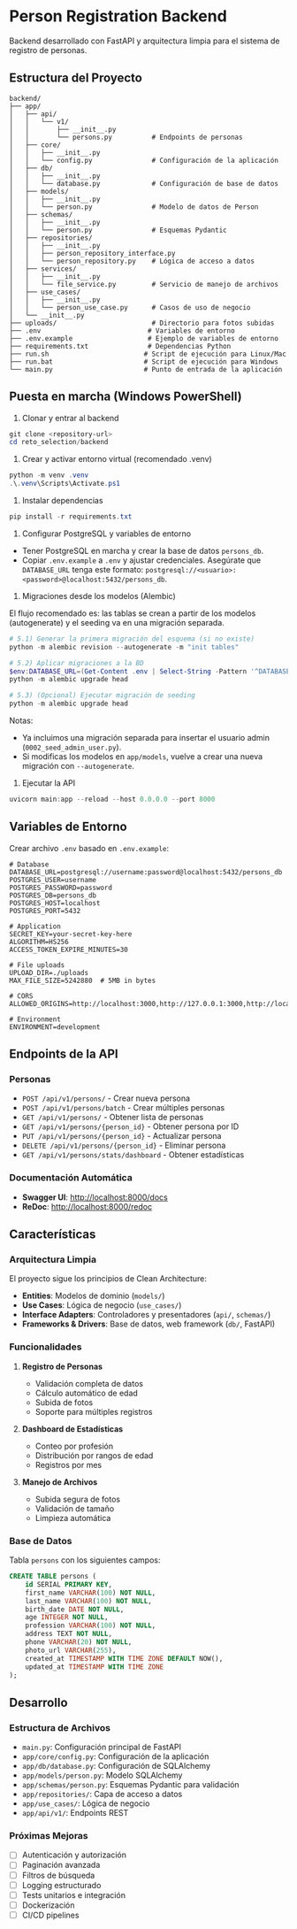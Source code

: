 # Person Registration Backend

Backend desarrollado con FastAPI y arquitectura limpia para el sistema de registro de personas.

## Estructura del Proyecto

```
backend/
├── app/
│   ├── api/
│   │   └── v1/
│   │       ├── __init__.py
│   │       └── persons.py          # Endpoints de personas
│   ├── core/
│   │   ├── __init__.py
│   │   └── config.py               # Configuración de la aplicación
│   ├── db/
│   │   ├── __init__.py
│   │   └── database.py             # Configuración de base de datos
│   ├── models/
│   │   ├── __init__.py
│   │   └── person.py               # Modelo de datos de Person
│   ├── schemas/
│   │   ├── __init__.py
│   │   └── person.py               # Esquemas Pydantic
│   ├── repositories/
│   │   ├── __init__.py
│   │   ├── person_repository_interface.py
│   │   └── person_repository.py    # Lógica de acceso a datos
│   ├── services/
│   │   ├── __init__.py
│   │   └── file_service.py         # Servicio de manejo de archivos
│   ├── use_cases/
│   │   ├── __init__.py
│   │   └── person_use_case.py      # Casos de uso de negocio
│   └── __init__.py
├── uploads/                        # Directorio para fotos subidas
├── .env                           # Variables de entorno
├── .env.example                   # Ejemplo de variables de entorno
├── requirements.txt               # Dependencias Python
├── run.sh                        # Script de ejecución para Linux/Mac
├── run.bat                       # Script de ejecución para Windows
└── main.py                       # Punto de entrada de la aplicación
```

## Puesta en marcha (Windows PowerShell)

1. Clonar y entrar al backend

```powershell
git clone <repository-url>
cd reto_selection/backend
```

1. Crear y activar entorno virtual (recomendado .venv)

```powershell
python -m venv .venv
.\.venv\Scripts\Activate.ps1
```

1. Instalar dependencias

```powershell
pip install -r requirements.txt
```

1. Configurar PostgreSQL y variables de entorno

- Tener PostgreSQL en marcha y crear la base de datos `persons_db`.
- Copiar `.env.example` a `.env` y ajustar credenciales. Asegúrate que `DATABASE_URL` tenga este formato:
   `postgresql://<usuario>:<password>@localhost:5432/persons_db`.

1. Migraciones desde los modelos (Alembic)

El flujo recomendado es: las tablas se crean a partir de los modelos (autogenerate) y el seeding va en una migración separada.

```powershell
# 5.1) Generar la primera migración del esquema (si no existe)
python -m alembic revision --autogenerate -m "init tables"

# 5.2) Aplicar migraciones a la BD
$env:DATABASE_URL=(Get-Content .env | Select-String -Pattern '^DATABASE_URL=' | ForEach-Object { ($_ -split '=',2)[1] })
python -m alembic upgrade head

# 5.3) (Opcional) Ejecutar migración de seeding
python -m alembic upgrade head
```

Notas:

- Ya incluimos una migración separada para insertar el usuario admin (`0002_seed_admin_user.py`).
- Si modificas los modelos en `app/models`, vuelve a crear una nueva migración con `--autogenerate`.

1. Ejecutar la API

```powershell
uvicorn main:app --reload --host 0.0.0.0 --port 8000
```

## Variables de Entorno

Crear archivo `.env` basado en `.env.example`:

```env
# Database
DATABASE_URL=postgresql://username:password@localhost:5432/persons_db
POSTGRES_USER=username
POSTGRES_PASSWORD=password
POSTGRES_DB=persons_db
POSTGRES_HOST=localhost
POSTGRES_PORT=5432

# Application
SECRET_KEY=your-secret-key-here
ALGORITHM=HS256
ACCESS_TOKEN_EXPIRE_MINUTES=30

# File uploads
UPLOAD_DIR=./uploads
MAX_FILE_SIZE=5242880  # 5MB in bytes

# CORS
ALLOWED_ORIGINS=http://localhost:3000,http://127.0.0.1:3000,http://localhost:5173

# Environment
ENVIRONMENT=development
```

## Endpoints de la API

### Personas

- `POST /api/v1/persons/` - Crear nueva persona
- `POST /api/v1/persons/batch` - Crear múltiples personas
- `GET /api/v1/persons/` - Obtener lista de personas
- `GET /api/v1/persons/{person_id}` - Obtener persona por ID
- `PUT /api/v1/persons/{person_id}` - Actualizar persona
- `DELETE /api/v1/persons/{person_id}` - Eliminar persona
- `GET /api/v1/persons/stats/dashboard` - Obtener estadísticas

### Documentación Automática

- **Swagger UI**: <http://localhost:8000/docs>
- **ReDoc**: <http://localhost:8000/redoc>

## Características

### Arquitectura Limpia

El proyecto sigue los principios de Clean Architecture:

- **Entities**: Modelos de dominio (`models/`)
- **Use Cases**: Lógica de negocio (`use_cases/`)
- **Interface Adapters**: Controladores y presentadores (`api/`, `schemas/`)
- **Frameworks & Drivers**: Base de datos, web framework (`db/`, FastAPI)

### Funcionalidades

1. **Registro de Personas**
   - Validación completa de datos
   - Cálculo automático de edad
   - Subida de fotos
   - Soporte para múltiples registros

2. **Dashboard de Estadísticas**
   - Conteo por profesión
   - Distribución por rangos de edad
   - Registros por mes

3. **Manejo de Archivos**
   - Subida segura de fotos
   - Validación de tamaño
   - Limpieza automática

### Base de Datos

Tabla `persons` con los siguientes campos:

```sql
CREATE TABLE persons (
    id SERIAL PRIMARY KEY,
    first_name VARCHAR(100) NOT NULL,
    last_name VARCHAR(100) NOT NULL,
    birth_date DATE NOT NULL,
    age INTEGER NOT NULL,
    profession VARCHAR(100) NOT NULL,
    address TEXT NOT NULL,
    phone VARCHAR(20) NOT NULL,
    photo_url VARCHAR(255),
    created_at TIMESTAMP WITH TIME ZONE DEFAULT NOW(),
    updated_at TIMESTAMP WITH TIME ZONE
);
```

## Desarrollo

### Estructura de Archivos

- `main.py`: Configuración principal de FastAPI
- `app/core/config.py`: Configuración de la aplicación
- `app/db/database.py`: Configuración de SQLAlchemy
- `app/models/person.py`: Modelo SQLAlchemy
- `app/schemas/person.py`: Esquemas Pydantic para validación
- `app/repositories/`: Capa de acceso a datos
- `app/use_cases/`: Lógica de negocio
- `app/api/v1/`: Endpoints REST

### Próximas Mejoras

- [ ] Autenticación y autorización
- [ ] Paginación avanzada
- [ ] Filtros de búsqueda
- [ ] Logging estructurado
- [ ] Tests unitarios e integración
- [ ] Dockerización
- [ ] CI/CD pipelines
